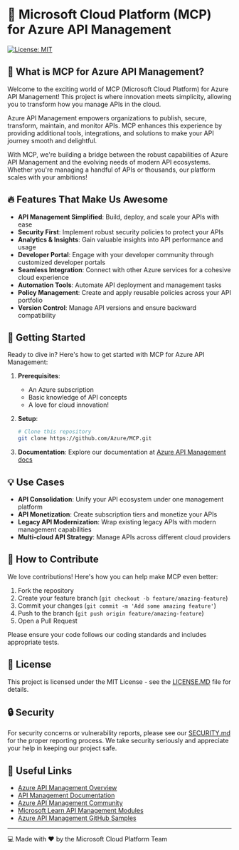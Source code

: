 # 🚀 Microsoft Cloud Platform (MCP) for Azure API Management

[![License: MIT](https://img.shields.io/badge/License-MIT-yellow.svg)](https://opensource.org/licenses/MIT)

## 🌟 What is MCP for Azure API Management?

Welcome to the exciting world of MCP (Microsoft Cloud Platform) for Azure API Management! This project is where innovation meets simplicity, allowing you to transform how you manage APIs in the cloud.

Azure API Management empowers organizations to publish, secure, transform, maintain, and monitor APIs. MCP enhances this experience by providing additional tools, integrations, and solutions to make your API journey smooth and delightful.

With MCP, we're building a bridge between the robust capabilities of Azure API Management and the evolving needs of modern API ecosystems. Whether you're managing a handful of APIs or thousands, our platform scales with your ambitions!

## 🔥 Features That Make Us Awesome

- **API Management Simplified**: Build, deploy, and scale your APIs with ease
- **Security First**: Implement robust security policies to protect your APIs
- **Analytics & Insights**: Gain valuable insights into API performance and usage
- **Developer Portal**: Engage with your developer community through customized developer portals
- **Seamless Integration**: Connect with other Azure services for a cohesive cloud experience
- **Automation Tools**: Automate API deployment and management tasks
- **Policy Management**: Create and apply reusable policies across your API portfolio
- **Version Control**: Manage API versions and ensure backward compatibility

## 🚦 Getting Started

Ready to dive in? Here's how to get started with MCP for Azure API Management:

1. **Prerequisites**:
   - An Azure subscription
   - Basic knowledge of API concepts
   - A love for cloud innovation!

2. **Setup**:
   ```bash
   # Clone this repository
   git clone https://github.com/Azure/MCP.git
   ```

3. **Documentation**:
   Explore our documentation at [Azure API Management docs](https://docs.microsoft.com/en-us/azure/api-management/)

## 💡 Use Cases

- **API Consolidation**: Unify your API ecosystem under one management platform
- **API Monetization**: Create subscription tiers and monetize your APIs
- **Legacy API Modernization**: Wrap existing legacy APIs with modern management capabilities
- **Multi-cloud API Strategy**: Manage APIs across different cloud providers

## 🤝 How to Contribute

We love contributions! Here's how you can help make MCP even better:

1. Fork the repository
2. Create your feature branch (`git checkout -b feature/amazing-feature`)
3. Commit your changes (`git commit -m 'Add some amazing feature'`)
4. Push to the branch (`git push origin feature/amazing-feature`)
5. Open a Pull Request

Please ensure your code follows our coding standards and includes appropriate tests.

## 📜 License

This project is licensed under the MIT License - see the [LICENSE.MD](LICENSE.MD) file for details.

## 🔒 Security

For security concerns or vulnerability reports, please see our [SECURITY.md](SECURITY.md) for the proper reporting process. We take security seriously and appreciate your help in keeping our project safe.

## 🔗 Useful Links

- [Azure API Management Overview](https://azure.microsoft.com/en-us/services/api-management/)
- [API Management Documentation](https://docs.microsoft.com/en-us/azure/api-management/)
- [Azure API Management Community](https://techcommunity.microsoft.com/t5/azure-paas-blog/bg-p/AzurePaaSBlog)
- [Microsoft Learn API Management Modules](https://docs.microsoft.com/en-us/learn/browse/?terms=api%20management)
- [Azure API Management GitHub Samples](https://github.com/Azure/api-management-samples)

---

💻 Made with ❤️ by the Microsoft Cloud Platform Team